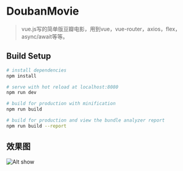 # DoubanMovie

> vue.js写的简单版豆瓣电影，用到vue，vue-router，axios，flex，async/await等等。

## Build Setup

``` bash
# install dependencies
npm install

# serve with hot reload at localhost:8080
npm run dev

# build for production with minification
npm run build

# build for production and view the bundle analyzer report
npm run build --report
```

 ## 效果图
 ![Alt show](./src/assets/show.gif)

